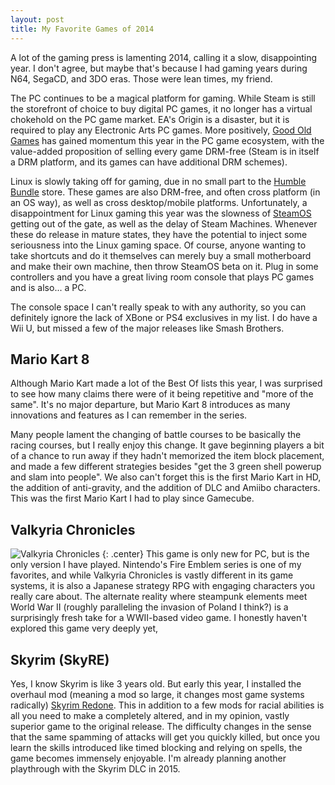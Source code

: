 ```yaml
---
layout: post
title: My Favorite Games of 2014
--- 
```


A lot of the gaming press is lamenting 2014, calling it a slow, disappointing year. I don't agree, but maybe that's because I had gaming years during N64, SegaCD, and 3DO eras. Those were lean times, my friend.   

The PC continues to be a magical platform for gaming. While Steam is still the storefront of choice to buy digital PC games, it no longer has a virtual chokehold on the PC game market. EA's Origin is a disaster, but it is required to play any Electronic Arts PC games. More positively, [Good Old Games](http://www.gog.com/) has gained momentum this year in the PC game ecosystem, with the value-added proposition of selling every game DRM-free (Steam is in itself a DRM platform, and its games can have additional DRM schemes).  

Linux is slowly taking off for gaming, due in no small part to the [Humble Bundle](https://www.humblebundle.com/) store. These games are also DRM-free, and often cross platform (in an OS way), as well as cross desktop/mobile platforms. Unfortunately, a disappointment for Linux gaming this year was the slowness of [SteamOS](http://store.steampowered.com/steamos/) getting out of the gate, as well as the delay of Steam Machines. Whenever these do release in mature states, they have the potential to inject some seriousness into the Linux gaming space. Of course, anyone wanting to take shortcuts and do it themselves can merely buy a small motherboard and make their own machine, then throw SteamOS beta on it. Plug in some controllers and you have a great living room console that plays PC games and is also... a PC.   

The console space I can't really speak to with any authority, so you can definitely ignore the lack of XBone or PS4 exclusives in my list. I do have a Wii U, but missed a few of the major releases like Smash Brothers.  

## Mario Kart 8  

Although Mario Kart made a lot of the Best Of lists this year, I was surprised to see how many claims there were of it being  repetitive and "more of the same". It's no major departure, but Mario Kart 8 introduces as many innovations and features as I can remember in the series.  

Many people lament the changing of battle courses to be basically the racing courses, but I really enjoy this change. It gave beginning players a bit of a chance to run away if they hadn't memorized the item block placement, and made a few different strategies besides "get the 3 green shell powerup and slam into people". We also can't forget this is the first Mario Kart in HD, the addition of anti-gravity, and the addition of DLC and Amiibo characters. This was the first Mario Kart I had to play since Gamecube.  

## Valkyria Chronicles   
![Valkyria Chronicles](http://cdn.akamai.steamstatic.com/steam/apps/294860/header.jpg?t=1415705873)
{: .center}
This game is only new for PC, but is the only version I have played. Nintendo's Fire Emblem series is one of my favorites, and while Valkyria Chronicles is vastly different in its game systems, it is also a Japanese strategy RPG with engaging characters you really care about. The alternate reality where steampunk elements meet World War II (roughly paralleling the invasion of Poland I think?) is a surprisingly fresh take for a WWII-based video game. I honestly haven't explored this game very deeply yet, 

## Skyrim (SkyRE)  

Yes, I know Skyrim is like 3 years old. But early this year, I installed the overhaul mod (meaning a mod so large, it changes most game systems radically) [Skyrim Redone](http://www.nexusmods.com/skyrim/mods/9286/?tab=1&navtag=%2Fajax%2Fmoddescription%2F%3Fid%3D9286%26preview%3D&pUp=1). This in addition to a few mods for racial abilities is all you need to make a completely altered, and in my opinion, vastly superior game to the original release. The difficulty changes in the sense that the same spamming of attacks will get you quickly killed, but once you learn the skills introduced like timed blocking and relying on spells, the game becomes immensely enjoyable. I'm already planning another playthrough with the Skyrim DLC in 2015.  

